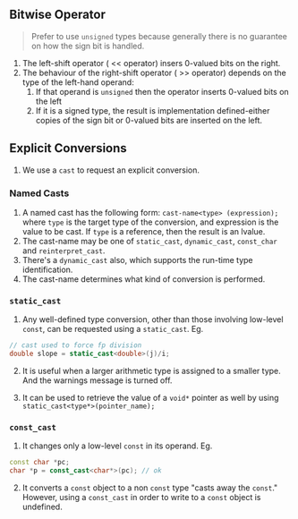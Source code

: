 ## Bitwise Operator
> Prefer to use `unsigned` types because generally there is no guarantee on how the sign bit is handled.

1. The left-shift operator ( << operator) insers 0-valued bits on the right.
2. The behaviour of the right-shift operator ( >> operator) depends on the type of the left-hand operand:
    1. If that operand is `unsigned` then the operator inserts 0-valued bits on the left
    2. If it is a signed type, the result is implementation defined-either copies of the sign bit or 0-valued bits are inserted on the left.

## Explicit Conversions
1. We use a `cast` to request an explicit conversion.
### Named Casts
1. A named cast has the following form:
`cast-name<type> (expression);`
where `type` is the target type of the conversion, and expression is the value to be cast. If `type` is a reference, then the result is an lvalue.
2. The cast-name may be one of `static_cast`, `dynamic_cast`, `const_char` and `reinterpret_cast`.
3. There's a `dynamic_cast` also, which supports the run-time type identification.
4. The cast-name determines what kind of conversion is performed.
### `static_cast`
1. Any well-defined type conversion, other than those involving low-level `const`, can be requested using a `static_cast`.
Eg.
```cpp
// cast used to force fp division
double slope = static_cast<double>(j)/i;
```
2. It is useful when a larger arithmetic type is assigned to a smaller type. And the warnings message is turned off.

3. It can be used to retrieve the value of a `void*` pointer as well by using `static_cast<type*>(pointer_name);`
### `const_cast`
1. It changes only a low-level `const` in its operand.
Eg.
```cpp
const char *pc;
char *p = const_cast<char*>(pc); // ok
```
2. It converts a `const` object to a non `const` type "casts away the `const`." However, using a `const_cast` in order to write to a `const` object is undefined.
